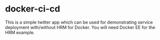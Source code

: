 # docker-ci-cd
This is a simple twitter app which can be used for demonstrating service deployment with/without HRM for Docker. You will need Docker EE for the HRM example.
 
 
 
